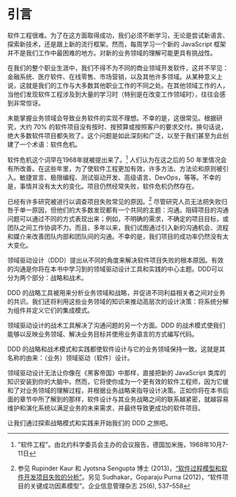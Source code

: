 # 引言
软件工程很难。为了在这方面取得成功，我们必须不断学习，无论是尝试新语言、探索新技术，还是跟上新的流行框架。然而，每周学习一个新的 JavaScript 框架并不是我们工作中最困难的地方。对新的业务领域的理解可能更具有挑战性。

在我们的整个职业生涯中，我们不得不为不同的商业领域开发软件，这并不罕见：金融系统、医疗软件、在线零售、市场营销，以及其他许多领域。从某种意义上说，这就是我们的工作与大多数其他职业工作的不同之处。在其他领域工作的人，当他们发现软件工程涉及到大量的学习时（特别是在改变工作领域时），往往会感到非常惊讶。

未能掌握业务领域会导致业务软件的实现不理想。不幸的是，这很常见。根据研究，大约 70% 的软件项目没有按时、按预算或按照客户的要求交付。换句话说，绝大多数软件项目都失败了。这个问题是如此深刻和广泛，以至于我们甚至为此创建了一个术语：软件危机。

软件危机这个词早在1968年就被提出来了。[^1] 人们认为在这之后的 50 年里情况会有所改善。在这些年里，为了使软件工程更加有效，许多方法、方法论和原则被引入。敏捷宣言、极限编程、测试驱动开发、高级语言、DevOps，等等。不幸的是，事情并没有太大的变化。项目仍然经常失败，软件危机仍然存在。

已经有许多研究被进行以调查项目失败常见的原因。[^2] 尽管研究人员无法把失败归咎于单一原因，但他们的大多数发现都有一个共同的主题：沟通。阻碍项目的沟通问题可以通过不同的方式表现出来；例如，不明确的需求，不确定的项目目标，或团队之间工作协调不力。而且，多年以来，我们试图通过引入新的沟通机会、流程和媒介来改善团队内部和团队间的沟通。不幸的是，我们项目的成功率仍然没有太大变化。

领域驱动设计（DDD）提出从不同的角度来解决软件项目失败的根本原因。有效的沟通是你将在本书中学习到的领域驱动设计工具和实践的中心主题。DDD可以分为两个部分：战略和战术。

DDD 的战略工具被用来分析业务领域和战略，并促进不同利益相关者之间对业务的共识。我们还将利用这些业务领域的知识来推动高层次的设计决策：将系统分解为组件并定义它们的集成模式。

领域驱动设计的战术工具解决了沟通问题的另一个方面。DDD 的战术模式使我们能够以反映业务领域、解决业务目标并使用业务语言的方式编写代码。

DDD 的战略和战术模式和实践都使软件设计与它的业务领域保持一致。这就是其名称的由来：（业务）领域驱动（软件）设计。

领域驱动设计无法让你像在《黑客帝国》中那样，直接把新的 JavaScript 类库的知识安装到你的大脑中。然而，它将使你成为一个更有效的软件工程师，因为它缓和了对业务领域的理解过程，并根据业务战略来指导设计决策。正如你将在本书后面的章节中所了解到的那样，软件设计与其业务战略之间的联系越紧密，就越容易维护和演化系统以满足业务的未来需求，并最终导致更成功的软件项目。

让我们通过探索战略模式和实践来开始我们的 DDD 之旅吧。

[^1]: "软件工程"。由北约科学委员会主办的会议报告，德国加米施，1968年10月7-11日

[^2]: 参见 Rupinder Kaur 和 Jyotsna Sengupta 博士 (2013)，[“软件过程模型和软件开发项目失败的分析”](https://arxiv.org/ftp/arxiv/papers/1306/1306.1068.pdf)。另见 Sudhakar，Goparaju Purna (2012)，“软件项目的关键成功因素模型”。企业信息管理杂志 25(6), 537–558